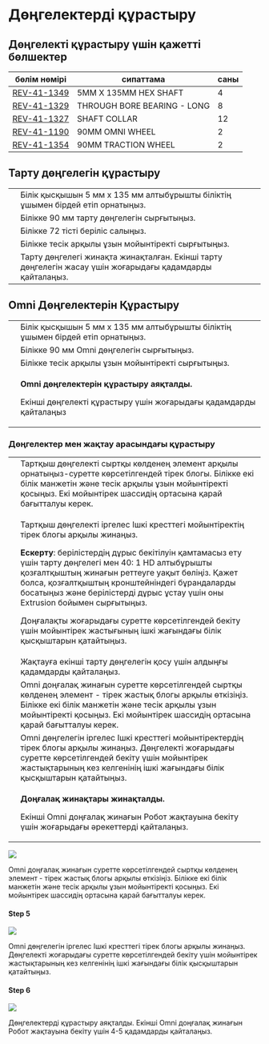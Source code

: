 # Дөңгелектерді құрастыру

## Дөңгелекті құрастыру үшін қажетті бөлшектер

| **бөлім нөмірі**                                        | **сипаттама**               | **саны** |
| ------------------------------------------------------- | --------------------------- | -------- |
| [REV-41-1349](https://www.revrobotics.com/rev-41-1349/) | 5MM X 135MM HEX SHAFT       | 4        |
| [REV-41-1329](https://www.revrobotics.com/rev-41-1329/) | THROUGH BORE BEARING - LONG | 8        |
| [REV-41-1327](https://www.revrobotics.com/rev-41-1327/) | SHAFT COLLAR                | 12       |
| [REV-41-1190](https://www.revrobotics.com/rev-41-1190/) | 90MM OMNI WHEEL             | 2        |
| [REV-41-1354](https://www.revrobotics.com/rev-41-1354/) | 90MM TRACTION WHEEL         | 2        |

## Тарту дөңгелегін құрастыру

|                                                                                                                                                                                                                                                                                                      |                                                                                                           |
| ---------------------------------------------------------------------------------------------------------------------------------------------------------------------------------------------------------------------------------------------------------------------------------------------------- | --------------------------------------------------------------------------------------------------------- |
| <img src="https://2589213514-files.gitbook.io/~/files/v0/b/gitbook-legacy-files/o/assets%2F-M5yw0n8IneF5-9ybLjT%2F-MMRhIgLPv-irXg3_tVp%2F-MMS7-9MaArj9DtDKRjF%2FEDU%20Kit_TW%20-%20Add%20Shaft%20Collar.svg?alt=media&#x26;token=3a0b5541-9383-4c17-a3c7-bbc34b810706" alt="" data-size="original">  | Білік қысқышын 5 мм x 135 мм алтыбұрышты біліктің ұшымен бірдей етіп орнатыңыз.                           |
| <img src="https://2589213514-files.gitbook.io/~/files/v0/b/gitbook-legacy-files/o/assets%2F-M5yw0n8IneF5-9ybLjT%2F-MMRhIgLPv-irXg3_tVp%2F-MMS7brR9Rp0vVs9e3BI%2FEDU%20Kit_TW%20-%20Add%20Wheel.svg?alt=media&#x26;token=370e28f0-e34c-4881-b7aa-78f0cd16aae2" alt="" data-size="original">           | Білікке 90 мм тарту дөңгелегін сырғытыңыз.                                                                |
| <img src="https://2589213514-files.gitbook.io/~/files/v0/b/gitbook-legacy-files/o/assets%2F-M5yw0n8IneF5-9ybLjT%2F-MMRhIgLPv-irXg3_tVp%2F-MMS8dJOMlF2JJQLQJ9q%2FEDU%20Kit_TW%20-%20Add%20Gear.svg?alt=media&#x26;token=f7f92654-8d82-479f-ab1b-04910f8eb7b1" alt="" data-size="original">            | Білікке 72 тісті беріліс салыңыз.                                                                         |
| <img src="https://2589213514-files.gitbook.io/~/files/v0/b/gitbook-legacy-files/o/assets%2F-M5yw0n8IneF5-9ybLjT%2F-MMRhIgLPv-irXg3_tVp%2F-MMS9hPdrHbDTW-g3x7t%2FEDU%20Kit_TW%20-%20Add%20Long%20Bearing.svg?alt=media&#x26;token=74bd6c86-086e-4a8e-aed6-544746271d95" alt="" data-size="original">  | Білікке тесік арқылы ұзын мойынтіректі сырғытыңыз.                                                        |
| <img src="https://2589213514-files.gitbook.io/~/files/v0/b/gitbook-legacy-files/o/assets%2F-M5yw0n8IneF5-9ybLjT%2F-MMRhIgLPv-irXg3_tVp%2F-MMSA5_fq_u3WIqURPMy%2Fow_complete.svg?alt=media&#x26;token=729e906b-a7f2-4bf8-8cca-bb3fa2360dbe" alt="" data-size="original">                              | Тарту дөңгелегі жинақта жинақталған. Екінші тарту дөңгелегін жасау үшін жоғарыдағы қадамдарды қайталаңыз. |

## Omni Дөңгелектерін Құрастыру

|                                                                                                                                                                                                                                                                                                      |                                                                                                                                        |
| ---------------------------------------------------------------------------------------------------------------------------------------------------------------------------------------------------------------------------------------------------------------------------------------------------- | -------------------------------------------------------------------------------------------------------------------------------------- |
| <img src="https://2589213514-files.gitbook.io/~/files/v0/b/gitbook-legacy-files/o/assets%2F-M5yw0n8IneF5-9ybLjT%2F-MMRhIgLPv-irXg3_tVp%2F-MMS7-9MaArj9DtDKRjF%2FEDU%20Kit_TW%20-%20Add%20Shaft%20Collar.svg?alt=media&#x26;token=3a0b5541-9383-4c17-a3c7-bbc34b810706" alt="" data-size="original">  | Білік қысқышын 5 мм x 135 мм алтыбұрышты біліктің ұшымен бірдей етіп орнатыңыз.                                                        |
| <img src="https://2589213514-files.gitbook.io/~/files/v0/b/gitbook-legacy-files/o/assets%2F-M5yw0n8IneF5-9ybLjT%2F-MDMMYDcy7w_WL1Dcpmr%2F-MDMNeDLuLMnsQvq1azu%2FEDU%20Kit_OW%20-%20Add%20Omni%20Wheel.svg?alt=media&#x26;token=4e27b96a-e445-42db-9c98-b272168db28f" alt="" data-size="original">    | Білікке 90 мм Omni дөңгелегін сырғытыңыз.                                                                                              |
| <img src="https://2589213514-files.gitbook.io/~/files/v0/b/gitbook-legacy-files/o/assets%2F-M5yw0n8IneF5-9ybLjT%2F-MDMMYDcy7w_WL1Dcpmr%2F-MDMOlUpS8uZLi2ida-t%2FEDU%20Kit_OW%20-%20Add%20Long%20Bearing.svg?alt=media&#x26;token=f9dabc85-c139-4293-b17a-b6c573bd4d50" alt="" data-size="original">  | Білікке тесік арқылы ұзын мойынтіректі сырғытыңыз.                                                                                     |
| <img src="https://2589213514-files.gitbook.io/~/files/v0/b/gitbook-legacy-files/o/assets%2F-M5yw0n8IneF5-9ybLjT%2F-MMRhIgLPv-irXg3_tVp%2F-MMSAg1-UqpRXq7v5MfV%2Fomni%20complete.svg?alt=media&#x26;token=677753f2-c18a-4ceb-af75-10b39a8d11ab" alt="" data-size="original">                          | <p><strong>Omni дөңгелектерін құрастыру аяқталды.</strong></p><p>Екінші дөңгелекті құрастыру үшін жоғарыдағы қадамдарды қайталаңыз</p> |

### Дөңгелектер мен жақтау арасындағы құрастыру

|                                                                                                                                                                                                                                                                                                                       |                                                                                                                                                                                                                                                                                                                                                                                                                                                                                                                                               |
| --------------------------------------------------------------------------------------------------------------------------------------------------------------------------------------------------------------------------------------------------------------------------------------------------------------------- | --------------------------------------------------------------------------------------------------------------------------------------------------------------------------------------------------------------------------------------------------------------------------------------------------------------------------------------------------------------------------------------------------------------------------------------------------------------------------------------------------------------------------------------------- |
| <img src="https://2589213514-files.gitbook.io/~/files/v0/b/gitbook-legacy-files/o/assets%2F-M5yw0n8IneF5-9ybLjT%2F-MMRhIgLPv-irXg3_tVp%2F-MMSG7fOwBuBwBYOq8y7%2FEDU%20Kit_Wheels%20-%20Add%20Shaft%20supports.svg?alt=media&#x26;token=36f71e79-4962-46c5-a53e-2597d98f10fb" alt="" data-size="original">             | Тартқыш дөңгелекті сыртқы көлденең элемент арқылы орнатыңыз-суретте көрсетілгендей тірек блогы. Білікке екі білік манжетін және тесік арқылы ұзын мойынтіректі қосыңыз. Екі мойынтірек шассидің ортасына қарай бағытталуы керек.                                                                                                                                                                                                                                                                                                              |
| <img src="https://2589213514-files.gitbook.io/~/files/v0/b/gitbook-legacy-files/o/assets%2F-M5yw0n8IneF5-9ybLjT%2F-MMRhIgLPv-irXg3_tVp%2F-MMSGL_ZPq1kwUhL_rwH%2FEDU%20Kit_Detail%20View%20-%20Shaft%20Support%202.svg?alt=media&#x26;token=e87213e9-0b7b-4330-b45d-64cb52c91246" alt="" data-size="original">         | <p>Тартқыш дөңгелекті іргелес Ішкі кресттегі мойынтіректің тірек блогы арқылы жинаңыз.</p><p><strong>Ескерту</strong>: берілістердің дұрыс бекітілуін қамтамасыз ету үшін тарту дөңгелегі мен 40: 1 HD алтыбұрышты қозғалтқыштың жинағын реттеуге уақыт бөліңіз. Қажет болса, қозғалтқыштың кронштейніндегі бұрандаларды босатыңыз және берілістерді дұрыс ұстау үшін оны Extrusion бойымен сырғытыңыз.</p><p>Доңғалақты жоғарыдағы суретте көрсетілгендей бекіту үшін мойынтірек жастығының ішкі жағындағы білік қысқыштарын қатайтыңыз.</p> |
| <img src="https://2589213514-files.gitbook.io/~/files/v0/b/gitbook-legacy-files/o/assets%2F-M5yw0n8IneF5-9ybLjT%2F-MMRhIgLPv-irXg3_tVp%2F-MMSGmRvvvshN1C3f5RL%2FEDU%20Kit_Wheels%20-%20Both%20Traction%20Added.svg?alt=media&#x26;token=3634da89-e6a5-4134-835d-df5344711c04" alt="" data-size="original">            | Жақтауға екінші тарту дөңгелегін қосу үшін алдыңғы қадамдарды қайталаңыз.                                                                                                                                                                                                                                                                                                                                                                                                                                                                     |
| <img src="https://2589213514-files.gitbook.io/~/files/v0/b/gitbook-legacy-files/o/assets%2F-M5yw0n8IneF5-9ybLjT%2F-MMRhIgLPv-irXg3_tVp%2F-MMSExDcF592pBO6yfVA%2FEDU%20Kit_Wheels%20-%20Add%20Shaft%20Support%202.svg?alt=media&#x26;token=e9ad476d-683b-4e26-9523-2b89a853cf23" alt="" data-size="original">          | Omni доңғалақ жинағын суретте көрсетілгендей сыртқы көлденең элемент - тірек жастық блогы арқылы өткізіңіз. Білікке екі білік манжетін және тесік арқылы ұзын мойынтіректі қосыңыз. Екі мойынтірек шассидің ортасына қарай бағытталуы керек.                                                                                                                                                                                                                                                                                                  |
| <img src="https://2589213514-files.gitbook.io/~/files/v0/b/gitbook-legacy-files/o/assets%2F-M5yw0n8IneF5-9ybLjT%2F-MMRhIgLPv-irXg3_tVp%2F-MMSFGRFi-gILRyWFEGr%2FEDU%20Kit_Detail%20View%20-%20Shaft%20Support%20complete.svg?alt=media&#x26;token=c985a50a-5dae-4c2a-b1cd-59f1c5cc973d" alt="" data-size="original">  | Omni дөңгелегін іргелес Ішкі кресттегі мойынтіректердің тірек блогы арқылы жинаңыз. Дөңгелекті жоғарыдағы суретте көрсетілгендей бекіту үшін мойынтірек жастықтарының кез келгенінің ішкі жағындағы білік қысқыштарын қатайтыңыз.                                                                                                                                                                                                                                                                                                             |
| <img src="https://2589213514-files.gitbook.io/~/files/v0/b/gitbook-legacy-files/o/assets%2F-M5yw0n8IneF5-9ybLjT%2F-MMRhIgLPv-irXg3_tVp%2F-MMSFR31RrgttvbSbixX%2FEDU%20Kit_Wheels%20-%20Complete.svg?alt=media&#x26;token=ec8d8d75-73a6-4d2d-aa40-f55bfac1fd9f" alt="" data-size="original">                           | <p><strong>Доңғалақ жинақтары жинақталды.</strong></p><p>Екінші Omni доңғалақ жинағын Робот жақтауына бекіту үшін жоғарыдағы әрекеттерді қайталаңыз.</p>                                                                                                                                                                                                                                                                                                                                                                                      |



![](https://2589213514-files.gitbook.io/\~/files/v0/b/gitbook-legacy-files/o/assets%2F-M5yw0n8IneF5-9ybLjT%2F-MDRaMoS1o\_Ko2Ik5TVR%2F-MDVvR4ic6NYRSWESsS4%2FEDU%20Kit\_Wheels%20-%20Add%20Shaft%20Support%202.svg?alt=media\&token=9c65e259-eb1d-41cb-b195-138f60b344fc)

Omni доңғалақ жинағын суретте көрсетілгендей сыртқы көлденең элемент - тірек жастық блогы арқылы өткізіңіз. Білікке екі білік манжетін және тесік арқылы ұзын мойынтіректі қосыңыз. Екі мойынтірек шассидің ортасына қарай бағытталуы керек.

#### Step 5

![](https://2589213514-files.gitbook.io/\~/files/v0/b/gitbook-legacy-files/o/assets%2F-M5yw0n8IneF5-9ybLjT%2F-MDMMYDcy7w\_WL1Dcpmr%2F-MDMZa11-doPy02SbkHJ%2FEDU%20Kit\_Detail%20View%20-%20Shaft%20Support%20complete.svg?alt=media\&token=41be917f-cb29-4577-91a8-e66cccaee4be)

Omni дөңгелегін іргелес Ішкі кресттегі тірек блогы арқылы жинаңыз. Дөңгелекті жоғарыдағы суретте көрсетілгендей бекіту үшін мойынтірек жастықтарының кез келгенінің ішкі жағындағы білік қысқыштарын қатайтыңыз.



#### Step 6

![](https://2589213514-files.gitbook.io/\~/files/v0/b/gitbook-legacy-files/o/assets%2F-M5yw0n8IneF5-9ybLjT%2F-MDMMYDcy7w\_WL1Dcpmr%2F-MDM\_VFvflghpStx1GVl%2FEDU%20Kit\_Wheels%20-%20Complete.svg?alt=media\&token=7ffb936f-2b5d-4dd9-b9f3-f071ecdb3cf9)

Дөңгелектерді құрастыру аяқталды. Екінші Omni доңғалақ жинағын Робот жақтауына бекіту үшін 4-5 қадамдарды қайталаңыз.
